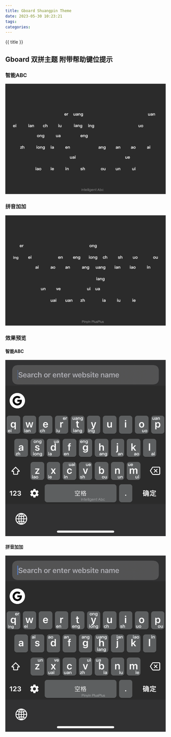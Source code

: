 ```yaml
---
title: Gboard Shuangpin Theme
date: 2023-05-30 10:23:21
tags:
categories:
---
```


{{ title }}
## Gboard 双拼主题 附带帮助键位提示
<!-- more -->

### 智能ABC
![智能ABC](/assets/img/gboard-intelligent-abc.png)
### 拼音加加
![拼音加加](/assets/img/gboard-pinyin-plusplus.png)

### 效果预览

#### 智能ABC
![智能ABC](/assets/img/preview-gboard-intelligent-abc.png)
#### 拼音加加
![拼音加加](/assets/img/preview-gboard-pinyin-plusplus.png)
